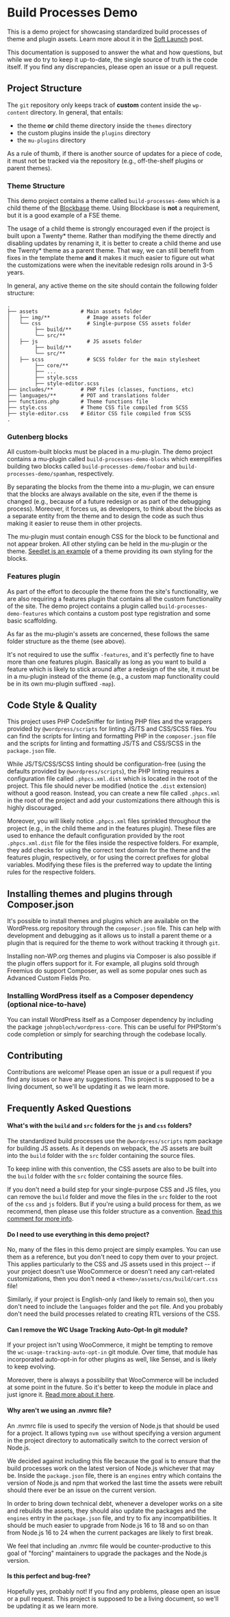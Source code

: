 # Build Processes Demo

This is a demo project for showcasing standardized build processes of theme and plugin assets. Learn more about it in the [Soft Launch](https://wpspecialprojectsp2.wordpress.com/2023/01/26/front-end-build-processes-task-force-product-soft-launch/) post.

This documentation is supposed to answer the what and how questions, but while we do try to keep it up-to-date, the single source of truth is the code itself. If you find any discrepancies, please open an issue or a pull request.

## Project Structure

The `git` repository only keeps track of **custom** content inside the `wp-content` directory. In general, that entails:

- the theme **or** child theme directory inside the `themes` directory
- the custom plugins inside the `plugins` directory
- the `mu-plugins` directory

As a rule of thumb, if there is another source of updates for a piece of code, it must not be tracked via the repository (e.g., off-the-shelf plugins or parent themes).

### Theme Structure

This demo project contains a theme called `build-processes-demo` which is a child theme of the [Blockbase](https://wordpress.org/themes/blockbase/) theme. Using Blockbase is **not** a requirement, but it is a good example of a FSE theme.

The usage of a child theme is strongly encouraged even if the project is built upon a Twenty* theme. Rather than modifying the theme directly and disabling updates by renaming it, it is better to create a child theme and use the Twenty* theme as a parent theme. That way, we can still benefit from fixes in the template theme **and** it makes it much easier to figure out what the customizations were when the inevitable redesign rolls around in 3-5 years.

In general, any active theme on the site should contain the following folder structure:

```console
.
├── assets           	# Main assets folder
│   ├── img/**         	  # Image assets folder
│   └── css            	  # Single-purpose CSS assets folder
│        ├── build/**       		    
│        └── src/**         		    
│   ├── js             	  # JS assets folder
│        ├── build/**       		    
│        └── src/**         			
│   ├── scss           	  # SCSS folder for the main stylesheet
│        ├── core/**        
│        ├── ...
│        ├── style.scss 
│        ├── style-editor.scss
├── includes/**        	# PHP files (classes, functions, etc)
├── languages/**       	# POT and translations folder
├── functions.php    	# Theme functions file
├── style.css        	# Theme CSS file compiled from SCSS
├── style-editor.css	# Editor CSS file compiled from SCSS
.
```

### Gutenberg blocks

All custom-built blocks must be placed in a mu-plugin. The demo project contains a mu-plugin called `build-processes-demo-blocks` which exemplifies building two blocks called `build-processes-demo/foobar` and `build-processes-demo/spamham`, respectively.

By separating the blocks from the theme into a mu-plugin, we can ensure that the blocks are always available on the site, even if the theme is changed (e.g., because of a future redesign or as part of the debugging process). Moreover, it forces us, as developers, to think about the blocks as a separate entity from the theme and to design the code as such thus making it easier to reuse them in other projects.

The mu-plugin must contain enough CSS for the block to be functional and not appear broken. All other styling can be held in the mu-plugin or the theme. [Seedlet is an example](https://github.com/Automattic/themes/tree/trunk/seedlet/assets/sass/blocks) of a theme providing its own styling for the blocks.

### Features plugin

As part of the effort to decouple the theme from the site's functionality, we are also requiring a features plugin that contains all the custom functionality of the site. The demo project contains a plugin called `build-processes-demo-features` which contains a custom post type registration and some basic scaffolding.

As far as the mu-plugin's assets are concerned, these follows the same folder structure as the theme (see above).

It's not required to use the suffix `-features`, and it's perfectly fine to have more than one features plugin. Basically as long as you want to build a feature which is likely to stick around after a redesign of the site, it must be in a mu-plugin instead of the theme (e.g., a custom map functionality could be in its own mu-plugin suffixed `-map`).

## Code Style & Quality

This project uses PHP CodeSniffer for linting PHP files and the wrappers provided by `@wordpress/scripts` for linting JS/TS and CSS/SCSS files. You can find the scripts for linting and formatting PHP in the `composer.json` file and the scripts for linting and formatting JS/TS and CSS/SCSS in the `package.json` file.

While JS/TS/CSS/SCSS linting should be configuration-free (using the defaults provided by `@wordpress/scripts`), the PHP linting requires a configuration file called `.phpcs.xml.dist` which is located in the root of the project. This file should never be modified (notice the `.dist` extension) without a good reason. Instead, you can create a new file called `.phpcs.xml` in the root of the project and add your customizations there although this is highly discouraged.

Moreover, you will likely notice `.phpcs.xml` files sprinkled throughout the project (e.g., in the child theme and in the features plugin). These files are used to enhance the default configuration provided by the root `.phpcs.xml.dist` file for the files inside the respective folders. For example, they add checks for using the correct text domain for the theme and the features plugin, respectively, or for using the correct prefixes for global variables. Modifying these files is the preferred way to update the linting rules for the respective folders.

## Installing themes and plugins through Composer.json

It's possible to install themes and plugins which are available on the WordPress.org repository through the `composer.json` file. This can help with development and debugging as it allows us to install a parent theme or a plugin that is required for the theme to work without tracking it through `git`.

Installing non-WP.org themes and plugins via Composer is also possible if the plugin offers support for it. For example, all plugins sold through Freemius do support Composer, as well as some popular ones such as Advanced Custom Fields Pro.

### Installing WordPress itself as a Composer dependency (optional nice-to-have)

You can install WordPress itself as a Composer dependency by including the package `johnpbloch/wordpress-core`. This can be useful for PHPStorm's code completion or simply for searching through the codebase locally.

## Contributing

Contributions are welcome! Please open an issue or a pull request if you find any issues or have any suggestions. This project is supposed to be a living document, so we'll be updating it as we learn more.

## Frequently Asked Questions

#### What's with the `build` and `src` folders for the `js` and `css` folders?

The standardized build processes use the `@wordpress/scripts` npm package for building JS assets. As it depends on webpack, the JS assets are built into the `build` folder with the `src` folder containing the source files.

To keep inline with this convention, the CSS assets are also to be built into the `build` folder with the `src` folder containing the source files.

If you don't need a build step for your single-purpose CSS and JS files, you can remove the `build` folder and move the files in the `src` folder to the root of the `css` and `js` folders. But if you're using a build process for them, as we recommend, then please use this folder structure as a convention. [Read this comment for more info](https://github.com/a8cteam51/build-processes-demo/issues/17#issuecomment-1379277392).

#### Do I need to use everything in this demo project?

No, many of the files in this demo project are simply examples. You can use them as a reference, but you don't need to copy them over to your project. This applies particularly to the CSS and JS assets used in this project -- if your project doesn't use WooCommerce or doesn't need any cart-related customizations, then you don't need a `<theme>/assets/css/build/cart.css` file! 

Similarly, if your project is English-only (and likely to remain so), then you don't need to include the `languages` folder and the `pot` file. And you probably don't need the build processes related to creating RTL versions of the CSS.

#### Can I remove the WC Usage Tracking Auto-Opt-In git module?

If your project isn't using WooCommerce, it might be tempting to remove the `wc-usage-tracking-auto-opt-in` git module. Over time, that module has incorporated auto-opt-in for other plugins as well, like Sensei, and is likely to keep evolving.

Moreover, there is always a possibility that WooCommerce will be included at some point in the future. So it's better to keep the module in place and just ignore it. [Read more about it here](https://github.com/a8cteam51/build-processes-demo/issues/19#issuecomment-1379270537).

#### Why aren't we using an .nvmrc file?

An .nvmrc file is used to specify the version of Node.js that should be used for a project. It allows typing `nvm use` without specifying a version argument in the project directory to automatically switch to the correct version of Node.js.

We decided against including this file because the goal is to ensure that the build processes work on the latest version of Node.js whichever that may be. Inside the `package.json` file, there is an `engines` entry which contains the version of Node.js and npm that worked the last time the assets were rebuilt should there ever be an issue on the current version.

In order to bring down technical debt, whenever a developer works on a site and rebuilds the assets, they should also update the packages and the `engines` entry in the `package.json` file, and try to fix any incompatibilities. It should be much easier to upgrade from Node.js 16 to 18 and so on than from Node.js 16 to 24 when the current packages are likely to first break.

We feel that including an .nvmrc file would be counter-productive to this goal of "forcing" maintainers to upgrade the packages and the Node.js version.

#### Is this perfect and bug-free?

Hopefully yes, probably not! If you find any problems, please open an issue or a pull request. This project is supposed to be a living document, so we'll be updating it as we learn more.
